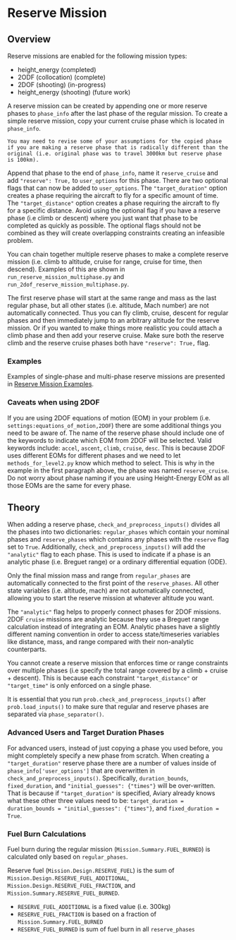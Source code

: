 # Reserve Mission

## Overview

Reserve missions are enabled for the following mission types:

* height_energy    (completed)
* 2ODF (collocation) (complete)
* 2DOF (shooting)    (in-progress)
* height_energy (shooting)    (future work)

A reserve mission can be created by appending one or more reserve phases to `phase_info` after the last phase of the regular mission.
To create a simple reserve mission, copy your current cruise phase which is located in `phase_info`.

```{note}
You may need to revise some of your assumptions for the copied phase if you are making a reserve phase that is radically different than the original (i.e. original phase was to travel 3000km but reserve phase is 100km).
```

Append that phase to the end of `phase_info`, name it `reserve_cruise` and add `"reserve": True,` to `user_options` for this phase.
There are two optional flags that can now be added to `user_options`.
The `"target_duration"` option creates a phase requiring the aircraft to fly for a specific amount of time.
The `"target_distance"` option creates a phase requiring the aircraft to fly for a specific distance.
Avoid using the optional flag if you have a reserve phase (i.e climb or descent) where you just want that phase to be completed as quickly as possible.
The optional flags should not be combined as they will create overlapping constraints creating an infeasible problem.

You can chain together multiple reserve phases to make a complete reserve mission (i.e. climb to altitude, cruise for range, cruise for time, then descend).
Examples of this are shown in `run_reserve_mission_multiphase.py` and `run_2dof_reserve_mission_multiphase.py`.

The first reserve phase will start at the same range and mass as the last regular phase, but all other states (i.e. altitude, Mach number) are not automatically connected.
Thus you can fly climb, cruise, descent for regular phases and then immediately jump to an arbitrary altitude for the reserve mission.
Or if you wanted to make things more realistic you could attach a climb phase and then add your reserve cruise.
Make sure both the reserve climb and the reserve cruise phases both have `"reserve": True,` flag.

### Examples

Examples of single-phase and multi-phase reserve missions are presented in [Reserve Mission Examples](../examples/reserve_missions.md).

### Caveats when using 2DOF

If you are using 2DOF equations of motion (EOM) in your problem (i.e. `settings:equations_of_motion,2DOF`) there are some additional things you need to be aware of.
The name of the reserve phase should include one of the keywords to indicate which EOM from 2DOF will be selected.
Valid keywords include: `accel`, `ascent`, `climb`, `cruise`, `desc`.
This is because 2DOF uses different EOMs for different phases and we need to let `methods_for_level2.py` know which method to select.
This is why in the example in the first paragraph above, the phase was named `reserve_cruise`.
Do not worry about phase naming if you are using Height-Energy EOM as all those EOMs are the same for every phase.

## Theory

When adding a reserve phase, `check_and_preprocess_inputs()` divides all the phases into two dictionaries: `regular_phases` which contain your nominal phases and `reserve_phases` which contains any phases with the `reserve` flag set to `True`.
Additionally, `check_and_preprocess_inputs()` will add the `"analytic"` flag to each phase.
This is used to indicate if a phase is an analytic phase (i.e. Breguet range) or a ordinary differential equation (ODE).

Only the final mission mass and range from `regular_phases` are automatically connected to the first point of the `reserve_phases`.
All other state variables (i.e. altitude, mach) are not automatically connected, allowing you to start the reserve mission at whatever altitude you want.

The `"analytic"` flag helps to properly connect phases for 2DOF missions.
2DOF `cruise` missions are analytic because they use a Breguet range calculation instead of integrating an EOM. 
Analytic phases have a slightly different naming convention in order to access state/timeseries variables like distance, mass, and range compared with their non-analytic counterparts.

You cannot create a reserve mission that enforces time or range constraints over multiple phases (i.e specify the total range covered by a climb + cruise + descent).
This is because each constraint `"target_distance"` or `"target_time"` is only enforced on a single phase.

It is essential that you run `prob.check_and_preprocess_inputs()` after `prob.load_inputs()` to make sure that regular and reserve phases are separated via `phase_separator()`.

### Advanced Users and Target Duration Phases

For advanced users, instead of just copying a phase you used before, you might completely specify a new phase from scratch. 
When creating a `"target_duration"` reserve phase there are a number of values inside of `phase_info['user_options']` that are overwritten in `check_and_preprocess_inputs()`. 
Specifically, `duration_bounds`, `fixed_duration`, and `"initial_guesses": {"times"}` will be over-written. 
That is because if `"target_duration"` is specified, Aviary already knows what these other three values need to be: `target_duration = duration_bounds = "initial_guesses": {"times"}`, and `fixed_duration = True`.

### Fuel Burn Calculations

Fuel burn during the regular mission (`Mission.Summary.FUEL_BURNED`) is calculated only based on `regular_phases`.

Reserve fuel (`Mission.Design.RESERVE_FUEL`) is the sum of `Mission.Design.RESERVE_FUEL_ADDITIONAL`, `Mission.Design.RESERVE_FUEL_FRACTION`, and `Mission.Summary.RESERVE_FUEL_BURNED`.

* `RESERVE_FUEL_ADDITIONAL` is a fixed value (i.e. 300kg)
* `RESERVE_FUEL_FRACTION` is based on a fraction of `Mission.Summary.FUEL_BURNED`
* `RESERVE_FUEL_BURNED` is sum of fuel burn in all `reserve_phases`
